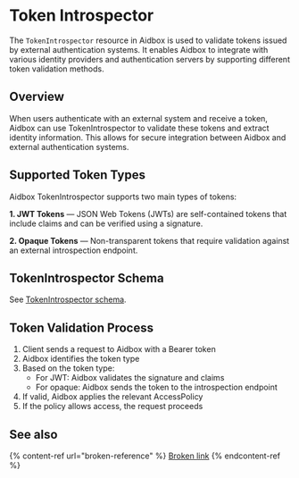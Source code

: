 # Token Introspector

The `TokenIntrospector` resource in Aidbox is used to validate tokens issued by external authentication systems. It enables Aidbox to integrate with various identity providers and authentication servers by supporting different token validation methods.

## Overview

When users authenticate with an external system and receive a token, Aidbox can use TokenIntrospector to validate these tokens and extract identity information. This allows for secure integration between Aidbox and external authentication systems.

## Supported Token Types

Aidbox TokenIntrospector supports two main types of tokens:

**1. JWT Tokens** — JSON Web Tokens (JWTs) are self-contained tokens that include claims and can be verified using a signature.

**2. Opaque Tokens** — Non-transparent tokens that require validation against an external introspection endpoint.

## TokenIntrospector Schema

See [TokenIntrospector schema](../../../reference/system-resources-reference/iam-module-resources.md#tokenintrospector).

## Token Validation Process

1. Client sends a request to Aidbox with a Bearer token
2. Aidbox identifies the token type
3. Based on the token type:
   * For JWT: Aidbox validates the signature and claims
   * For opaque: Aidbox sends the token to the introspection endpoint
4. If valid, Aidbox applies the relevant AccessPolicy
5. If the policy allows access, the request proceeds

## See also

{% content-ref url="broken-reference" %}
[Broken link](broken-reference)
{% endcontent-ref %}
